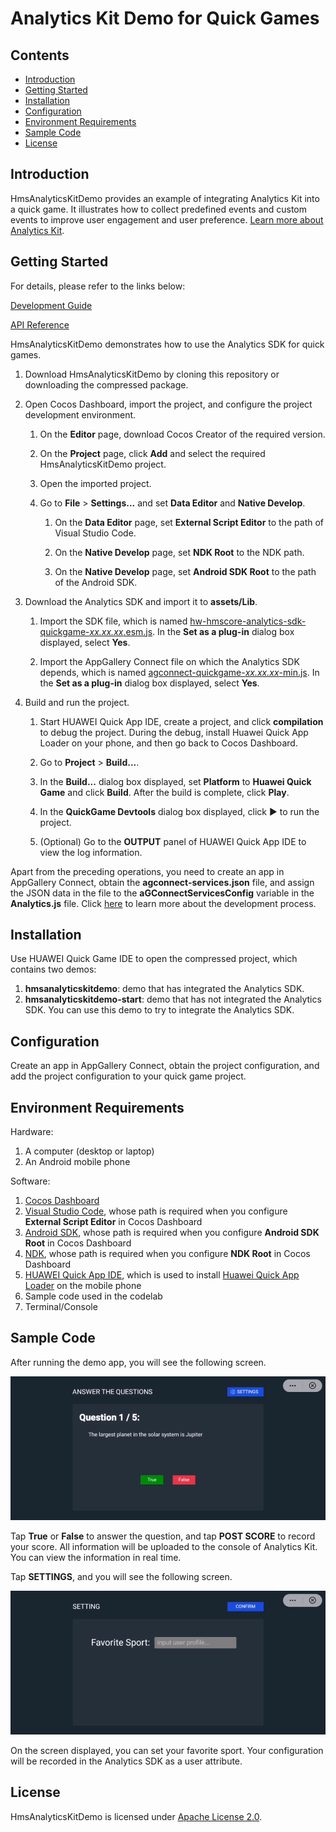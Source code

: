 # Analytics Kit Demo for Quick Games

## Contents

* [Introduction](#Introduction)
* [Getting Started](#Getting-Started)
* [Installation](#Installation)
* [Configuration](#Configuration)
* [Environment Requirements](#Environment-Requirements)
* [Sample Code](#Sample-Code)
* [License](#License)

## Introduction

HmsAnalyticsKitDemo provides an example of integrating Analytics Kit into a quick game. It illustrates how to collect predefined events and custom events to improve user engagement and user preference.
[Learn more about Analytics Kit](https://developer.huawei.com/consumer/en/doc/development/HMSCore-Guides/introduction-0000001050745149).

## Getting Started

For details, please refer to the links below:

[Development Guide](https://developer.huawei.com/consumer/en/doc/development/HMSCore-Guides/introduction-0000001050745149)

[API Reference](https://developer.huawei.com/consumer/en/doc/development/HMSCore-References/overview-0000001077819400)

HmsAnalyticsKitDemo demonstrates how to use the Analytics SDK for quick games.

1. Download HmsAnalyticsKitDemo by cloning this repository or downloading the compressed package. 

2. Open Cocos Dashboard, import the project, and configure the project development environment.

    1. On the **Editor** page, download Cocos Creator of the required version.

    2. On the **Project** page, click **Add** and select the required HmsAnalyticsKitDemo project.

    3. Open the imported project.

    4. Go to **File** > **Settings...** and set **Data Editor** and **Native Develop**.

        1. On the **Data Editor** page, set **External Script Editor** to the path of Visual Studio Code.

        2. On the **Native Develop** page, set **NDK Root** to the NDK path.

        3. On the **Native Develop** page, set **Android SDK Root** to the path of the Android SDK.

3. Download the Analytics SDK and import it to **assets/Lib**.

    1. Import the SDK file, which is named [hw-hmscore-analytics-sdk-quickgame-*xx.xx.xx*.esm.js](https://developer.huawei.com/consumer/en/doc/development/HMSCore-Library/quickapp-sdk-download-0000001090739375). In the **Set as a plug-in** dialog box displayed, select **Yes**.

    2. Import the AppGallery Connect file on which the Analytics SDK depends, which is named [agconnect-quickgame-*xx.xx.xx*-min.js](https://developer.huawei.com/consumer/cn/doc/development/AppGallery-connect-Library/agc-auth-quickgame-sdkdownload-0000001182308451). In the **Set as a plug-in** dialog box displayed, select **Yes**.

4. Build and run the project.

    1. Start HUAWEI Quick App IDE, create a project, and click **compilation** to debug the project. During the debug, install Huawei Quick App Loader on your phone, and then go back to Cocos Dashboard.

    2. Go to **Project** > **Build...**.

    3. In the **Build...** dialog box displayed, set **Platform** to **Huawei Quick Game** and click **Build**. After the build is complete, click **Play**.

    4. In the **QuickGame Devtools** dialog box displayed, click ▶ to run the project.

    5. (Optional) Go to the **OUTPUT** panel of HUAWEI Quick App IDE to view the log information.

Apart from the preceding operations, you need to create an app in AppGallery Connect, obtain the **agconnect-services.json** file, and assign the JSON data in the file to the **aGConnectServicesConfig** variable in the **Analytics.js** file. Click [here](https://developer.huawei.com/consumer/en/doc/development/HMSCore-Guides/introduction-0000001050745149) to learn more about the development process.

## Installation

Use HUAWEI Quick Game IDE to open the compressed project, which contains two demos:
   1. **hmsanalyticskitdemo**: demo that has integrated the Analytics SDK.
   2. **hmsanalyticskitdemo-start**: demo that has not integrated the Analytics SDK. You can use this demo to try to integrate the Analytics SDK.

## Configuration

Create an app in AppGallery Connect, obtain the project configuration, and add the project configuration to your quick game project.

## Environment Requirements

Hardware:

1. A computer (desktop or laptop)
2. An Android mobile phone

Software:

1. [Cocos Dashboard](https://www.cocos.com/en/creator/download)
2. [Visual Studio Code](https://code.visualstudio.com/), whose path is required when you configure **External Script Editor** in Cocos Dashboard
3. [Android SDK](https://www.androiddevtools.cn/), whose path is required when you configure **Android SDK Root** in Cocos Dashboard
4. [NDK](https://developer.android.google.cn/ndk/downloads), whose path is required when you configure **NDK Root** in Cocos Dashboard
5. [HUAWEI Quick App IDE](https://developer.huawei.com/consumer/en/quickApp-ide/), which is used to install [Huawei Quick App Loader](https://developer.huawei.com/consumer/en/doc/development/quickApp-Guides/quickapp-installtool-0000001126543467) on the mobile phone
6. Sample code used in the codelab
7. Terminal/Console

## Sample Code

After running the demo app, you will see the following screen.

![screen_0](screenshot/screen_0.PNG)

Tap **True** or **False** to answer the question, and tap **POST SCORE** to record your score. All information will be uploaded to the console of Analytics Kit. You can view the information in real time.

Tap **SETTINGS**, and you will see the following screen.

![screen_1](screenshot/screen_1.PNG)

On the screen displayed, you can set your favorite sport. Your configuration will be recorded in the Analytics SDK as a user attribute.

## License

HmsAnalyticsKitDemo is licensed under [Apache License 2.0](http://www.apache.org/licenses/LICENSE-2.0).

